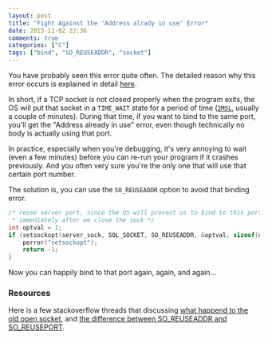 ```yaml
---
layout: post
title: "Fight Against the 'Address alrady in use' Error"
date: 2013-11-02 22:36
comments: true
categories: ["C"]
tags: ["bind", "SO_REUSEADDR", "socket"]
---
```


You have probably seen this error quite often. The detailed reason why this
error occurs is explained in detail [here][article]. 

<!--more -->

In short, if a TCP socket is
not closed properly when the program exits, the OS will put that socket in a `TIME_WAIT`
state for a period of time ([`2MSL`][2msl], usually a couple of minutes). During that time, if
you want to bind to the same port, you'll get the "Address already in use"
error, even though technically no body is actually using that port.

In practice, especially when you're debugging, it's very annoying to wait (even
a few minutes) before you can re-run your program if it crashes previously. And
you often very sure you're the only one that will use that certain port
number. 

The solution is, you can use the `SO_REUSEADDR` option to avoid that binding error.


```c
/* reuse server port, since the OS will prevent us to bind to this port
 * immediately after we close the sock */
int optval = 1;
if (setsockopt(server_sock, SOL_SOCKET, SO_REUSEADDR, &optval, sizeof(optval)) != 0) {
    perror("setsockopt");
    return -1;
}
```

Now you can happily bind to that port again, again, and again...

### Resources

Here is a few stackoverflow threads that discussing [what happend to the old open
socket][so1], and [the difference between SO_REUSEADDR and
SO_REUSEPORT][so2].


[article]: http://www.serverframework.com/asynchronousevents/2011/01/time-wait-and-its-design-implications-for-protocols-and-scalable-servers.html
[2msl]: http://www.borella.net/content/MITP432/TCP/text26.html
[so1]: http://stackoverflow.com/questions/775638/using-so-reuseaddr-what-happens-to-previously-open-socket
[so2]: http://stackoverflow.com/questions/14388706/socket-options-so-reuseaddr-and-so-reuseport-how-do-they-differ-do-they-mean-t
